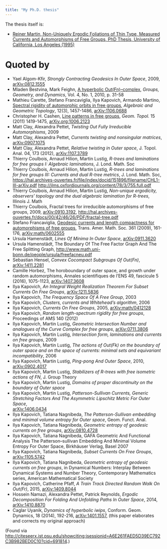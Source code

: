 ```yaml
---
title: "My Ph.D. thesis"
---
```


The thesis itself is:

- [Reiner Martin, Non-Uniquely Ergodic Foliations of Thin Type, Measured Currents and Automorphisms of Free Groups, PhD Thesis, University of California, Los Angeles (1995)](http://www.worldcat.org/title/non-uniquely-ergodic-foliations-of-thin-type-measured-currents-and-automorphisms-of-free-groups/oclc/34536057)

# Quoted by

- Yael Algom-Kfir, *Strongly Contracting Geodesics In Outer Space*, 2009, <a href="https://arXiv.org/abs/0812.1555">arXiv:0812.1555</a>
- Mladen Bestvina, Mark Feighn, <a href="https://utah.pure.elsevier.com/en/publications/a-hyperbolic-outfsubnsub-complex">A hyperbolic Out(Fn)–complex</a>, *Groups, Geometry, and Dynamics*, Vol. 4, No. 1, 2010, p. 31-58
- Mathieu Carette, Stefano Francaviglia, Ilya Kapovich, Armando Martino, <a href="http://msp.org/agt/2012/12-3/p09.xhtml">Spectral rigidity of automorphic orbits in free groups</a>, *Algebraic and Geometric Topology*, 12(3), 1457-1486, <a href="https://arXiv.org/abs/1106.0688">arXiv:1106.0688</a>
- Christopher H. Cashen, <a href="http://www.mat.univie.ac.at/~cashen/Splitting.pdf">Line patterns in free groups</a>, *Geom. Topol.* 15 (2011) 1419-1475, <a href="https://arXiv.org/abs/1006.2123">arXiv.org:1006.2123</a>
- Matt Clay, Alexandra Pettet, *Twisting Out Fully Irreducible Automorphisms*, 2009
- Matt Clay, Alexandra Pettet, *Currents twisting and nonsingular matrices*, <a href="https://arXiv.org/abs/0907.1075">arXiv:0907.1075</a>
- Matt Clay, Alexandra Pettet, *Relative twisting in Outer space*, J. Topol. Anal. 04, 173 (2012), <a href="https://arXiv.org/abs/1107.3789">arXiv:1107.3789</a>
- Thierry Coulbois, Arnaud Hilion, Martin Lustig, *R-trees and laminations for free groups I: Algebraic laminations*, J. Lond. Math. Soc
- Thierry Coulbois, Arnaud Hilion, Martin Lustig, *R-trees and laminations for free groups III: Currents and dual R-tree metrics*, J. Lond. Math. Soc, <a href="https://hal.archives-ouvertes.fr/file/index/docid/151896/filename/CHL1-III-arXiv.pdf" rel="nofollow">https://hal.archives-ouvertes.fr/file/index/docid/151896/filename/CHL1-III-arXiv.pdf</a> <a href="http://jlms.oxfordjournals.org/content/78/3/755.full.pdf" rel="nofollow">http://jlms.oxfordjournals.org/content/78/3/755.full.pdf</a>
- Thierry Coulbois, Arnaud Hilion, Martin Lustig, *Non-unique ergodicity, observers’ topology and the dual algebraic lamination for R-trees*, Illinois J. Math
- Thierry Coulbois, Fractal trees for irreducible automorphisms of free groups, 2009, <a href="https://arXiv.org/abs/0910.3192">arXiv:0910.3192</a>, <a href="http://hal.archives-ouvertes.fr/docs/00/42/46/26/PDF/fractal-tree.pdf" rel="nofollow">http://hal.archives-ouvertes.fr/docs/00/42/46/26/PDF/fractal-tree.pdf</a>
- Stefano Francaviglia, <a href="https://doi.org/10.1090/S0002-9947-08-04420-6">Geodesic currents and length compactness for automorphisms of free groups</a>, Trans. Amer. Math. Soc. 361 (2009), 161-176, <a href="https://arXiv.org/abs/math/0602555">arXiv:math/0602555</a>
- Ursula Hamenstädt, *Lines Of Minima In Outer Space*, <a href="http://arXiv.org/abs/0911.3620">arXiv:0911.3620</a>
- Ursula Hamenstädt, The Boundary Of The Free Factor Graph And The Free Splitting Graph, <a href="http://www.math.uni-bonn.de/people/ursula/freefacneu.pdf" rel="nofollow">http://www.math.uni-bonn.de/people/ursula/freefacneu.pdf</a>
- Sebastian Hensel, *Convex Cocompact Subgroups Of Out(Fn)*,<br>
<a href="http://arXiv.org/abs/1411.2281">arXiv:1411.2281</a>
- Camille Horbez, The horoboundary of outer space, and growth under random automorphisms, Annales scientifiques de l’ENS 49, fascicule 5 (2016), 1075-1123, <a href="https://arXiv.org/abs/1407.3608">arXiv:1407.3608</a>
- Ilya Kapovich, *An Integral Weight Realization Theorem For Subset Currents On Free Groups*, <a href="https://arXiv.org/abs/1211.5836">arXiv:1211.5836</a>
- Ilya Kapovich, *The Frequency Space Of A Free Group*, 2003
- Ilya Kapovich, *Clusters, currents and Whitehead’s algorithm*, 2006
- Ilya Kapovich, *Currents On Free Groups*, 2005, <a href="https://arXiv.org/abs/math/0412128">arXiv:math/0412128</a>
- Ilya Kapovich, *Random length-spectrum rigidity for free groups*, Proceedings of AMS 140 (2012)
- Ilya Kapovich, Martin Lustig, *Geometric Intersection Number and analogues of the Curve Complex for free groups*, <a href="https://arXiv.org/abs/0711.3806">arXiv:0711.3806</a>
- Ilya Kapovich, Martin Lustig, *Intersection form, laminations and currents on free groups*, 2009
- Ilya Kapovich, Martin Lustig, *The actions of Out(Fk) on the boundary of outer space and on the space of currents: minimal sets and equivariant incompatibility*, 2006
- Ilya Kapovich, Martin Lustig, *Ping-pong And Outer Space*, 2010, <a href="https://arXiv.org/abs/0902.4017">arXiv:0902.4017</a>
- Ilya Kapovich, Martin Lustig, *Stabilizers of R-trees with free isometric actions of FN*, J. Group Theory
- Ilya Kapovich, Martin Lustig, *Domains of proper discontinuity on the boundary of Outer space*
- Ilya Kapovich, Martin Lustig, *Patterson-Sullivan Currents, Generic Stretching Factors And The Asymmetric Lipschitz Metric For Outer Space*,<br>
<a href="http://arXiv.org/abs/1406.0434">arXiv:1406.0434</a>
- Ilya Kapovich, Tatiana Nagnibeda, *The Patterson-Sullivan embedding and minimal volume entropy for Outer space*, Geom. Funct. Anal.
- Ilya Kapovich, Tatiana Nagnibeda, *Geometric entropy of geodesic currents on free groups*, <a href="http://arXiv.org/abs/0810.4728">arXiv:0810.4728</a>
- Ilya Kapovich, Tatiana Nagnibeda, GAFA Geometric And Functional Analysis The Patterson–sullivan Embedding And Minimal Volume Entropy For Outer Space, Birkhäuser Verlag, Basel 2007
- Ilya Kapovich, Tatiana Nagnibeda, *Subset Currents On Free Groups*, <a href="https://arXiv.org/abs/1105.5742">arXiv:1105.5742</a>
- Ilya Kapovich, Tatiana Nagnibeda, *Geometric entropy of geodesic currents on free groups*, in Dynamical Numbers: Interplay Between Dynamical Systems and Number Theory, Contemporary Mathematics series, American Mathematical Society
- Ilya Kapovich, Catherine Pfaff, *A Train Track Directed Random Walk On Out(Fr)*, 2015, <a href="https://arXiv.org/abs/1409.8044">arXiv:1409.8044</a>
- Hossein Namazi, Alexandra Pettet, Patrick Reynolds, *Ergodic Decomposition For Folding And Unfolding Paths In Outer Space*, 2014, <a href="https://arXiv.org/abs/1410.8870">arXiv:1410.8870</a>
- Caglar Uyanik, *Dynamics of hyperbolic iwips*, Conform. Geom. Dynamics, 18 (2014), 192-216, <a href="https://arXiv.org/abs/1401.1557">arXiv:1401.1557</a>, (this paper elaborates and corrects my original approach)

(Found via http://citeseerx.ist.psu.edu/showciting;jsessionid=A6E261FAED5D39EC792C3B982BED0C10?cid=691814.)
